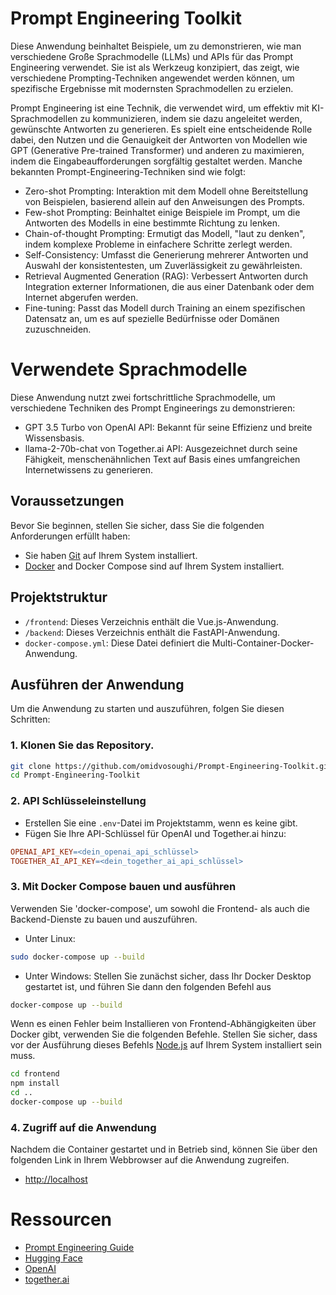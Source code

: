 # Prompt Engineering Toolkit

Diese Anwendung beinhaltet Beispiele, um zu demonstrieren, wie man verschiedene Große Sprachmodelle (LLMs) und APIs für das Prompt Engineering verwendet. Sie ist als Werkzeug konzipiert, das zeigt, wie verschiedene Prompting-Techniken angewendet werden können, um spezifische Ergebnisse mit modernsten Sprachmodellen zu erzielen.

Prompt Engineering ist eine Technik, die verwendet wird, um effektiv mit KI-Sprachmodellen zu kommunizieren, indem sie dazu angeleitet werden, gewünschte Antworten zu generieren. Es spielt eine entscheidende Rolle dabei, den Nutzen und die Genauigkeit der Antworten von Modellen wie GPT (Generative Pre-trained Transformer) und anderen zu maximieren, indem die Eingabeaufforderungen sorgfältig gestaltet werden. Manche bekannten Prompt-Engineering-Techniken sind wie folgt:

 - Zero-shot Prompting: Interaktion mit dem Modell ohne Bereitstellung von Beispielen, basierend allein auf den Anweisungen des Prompts.
 - Few-shot Prompting: Beinhaltet einige Beispiele im Prompt, um die Antworten des Modells in eine bestimmte Richtung zu lenken.
 - Chain-of-thought Prompting: Ermutigt das Modell, "laut zu denken", indem komplexe Probleme in einfachere Schritte zerlegt werden.
 - Self-Consistency: Umfasst die Generierung mehrerer Antworten und Auswahl der konsistentesten, um Zuverlässigkeit zu gewährleisten.
 - Retrieval Augmented Generation (RAG): Verbessert Antworten durch Integration externer Informationen, die aus einer Datenbank oder dem Internet abgerufen werden.
 - Fine-tuning: Passt das Modell durch Training an einem spezifischen Datensatz an, um es auf spezielle Bedürfnisse oder Domänen zuzuschneiden.
 
# Verwendete Sprachmodelle

Diese Anwendung nutzt zwei fortschrittliche Sprachmodelle, um verschiedene Techniken des Prompt Engineerings zu demonstrieren:

 - GPT 3.5 Turbo von OpenAI API: Bekannt für seine Effizienz und breite Wissensbasis.
 - llama-2-70b-chat von Together.ai API: Ausgezeichnet durch seine Fähigkeit, menschenähnlichen Text auf Basis eines umfangreichen Internetwissens zu generieren.
 

## Voraussetzungen

Bevor Sie beginnen, stellen Sie sicher, dass Sie die folgenden Anforderungen erfüllt haben:

- Sie haben [Git](https://git-scm.com/book/en/v2/Getting-Started-Installing-Git) auf Ihrem System installiert.
- [Docker](https://docs.docker.com/engine/install/) and Docker Compose sind auf Ihrem System installiert.

## Projektstruktur

- `/frontend`: Dieses Verzeichnis enthält die Vue.js-Anwendung.
- `/backend`: Dieses Verzeichnis enthält die FastAPI-Anwendung.
- `docker-compose.yml`: Diese Datei definiert die Multi-Container-Docker-Anwendung.

## Ausführen der Anwendung

Um die Anwendung zu starten und auszuführen, folgen Sie diesen Schritten:

### 1. Klonen Sie das Repository.

```bash
git clone https://github.com/omidvosoughi/Prompt-Engineering-Toolkit.git
cd Prompt-Engineering-Toolkit
```

### 2. API Schlüsseleinstellung

- Erstellen Sie eine `.env`-Datei im Projektstamm, wenn es keine gibt.
- Fügen Sie Ihre API-Schlüssel für OpenAI und Together.ai hinzu:

```makefile
OPENAI_API_KEY=<dein_openai_api_schlüssel>
TOGETHER_AI_API_KEY=<dein_together_ai_api_schlüssel>
```

### 3. Mit Docker Compose bauen und ausführen

Verwenden Sie 'docker-compose', um sowohl die Frontend- als auch die Backend-Dienste zu bauen und auszuführen.

- Unter Linux:
```bash
sudo docker-compose up --build
```

- Unter Windows: Stellen Sie zunächst sicher, dass Ihr Docker Desktop gestartet ist, und führen Sie dann den folgenden Befehl aus
```bash
docker-compose up --build
```

Wenn es einen Fehler beim Installieren von Frontend-Abhängigkeiten über Docker gibt, verwenden Sie die folgenden Befehle. Stellen Sie sicher, dass vor der Ausführung dieses Befehls [Node.js](https://nodejs.org/en/download) auf Ihrem System installiert sein muss.
```bash
cd frontend
npm install
cd ..
docker-compose up --build
```

### 4. Zugriff auf die Anwendung

Nachdem die Container gestartet und in Betrieb sind, können Sie über den folgenden Link in Ihrem Webbrowser auf die Anwendung zugreifen.

- [http://localhost](http://localhost)

# Ressourcen

- [Prompt Engineering Guide](https://www.promptingguide.ai/)
- [Hugging Face](https://huggingface.co/)
- [OpenAI](https://platform.openai.com/docs/overview)
- [together.ai](https://docs.together.ai/docs/quickstart)




